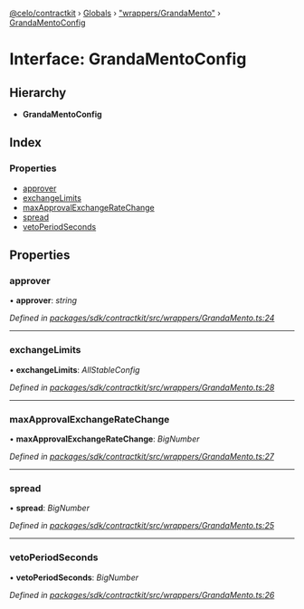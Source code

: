 [@celo/contractkit](../README.md) › [Globals](../globals.md) › ["wrappers/GrandaMento"](../modules/_wrappers_grandamento_.md) › [GrandaMentoConfig](_wrappers_grandamento_.grandamentoconfig.md)

# Interface: GrandaMentoConfig

## Hierarchy

* **GrandaMentoConfig**

## Index

### Properties

* [approver](_wrappers_grandamento_.grandamentoconfig.md#approver)
* [exchangeLimits](_wrappers_grandamento_.grandamentoconfig.md#exchangelimits)
* [maxApprovalExchangeRateChange](_wrappers_grandamento_.grandamentoconfig.md#maxapprovalexchangeratechange)
* [spread](_wrappers_grandamento_.grandamentoconfig.md#spread)
* [vetoPeriodSeconds](_wrappers_grandamento_.grandamentoconfig.md#vetoperiodseconds)

## Properties

###  approver

• **approver**: *string*

*Defined in [packages/sdk/contractkit/src/wrappers/GrandaMento.ts:24](https://github.com/celo-org/celo-monorepo/blob/master/packages/sdk/contractkit/src/wrappers/GrandaMento.ts#L24)*

___

###  exchangeLimits

• **exchangeLimits**: *AllStableConfig*

*Defined in [packages/sdk/contractkit/src/wrappers/GrandaMento.ts:28](https://github.com/celo-org/celo-monorepo/blob/master/packages/sdk/contractkit/src/wrappers/GrandaMento.ts#L28)*

___

###  maxApprovalExchangeRateChange

• **maxApprovalExchangeRateChange**: *BigNumber*

*Defined in [packages/sdk/contractkit/src/wrappers/GrandaMento.ts:27](https://github.com/celo-org/celo-monorepo/blob/master/packages/sdk/contractkit/src/wrappers/GrandaMento.ts#L27)*

___

###  spread

• **spread**: *BigNumber*

*Defined in [packages/sdk/contractkit/src/wrappers/GrandaMento.ts:25](https://github.com/celo-org/celo-monorepo/blob/master/packages/sdk/contractkit/src/wrappers/GrandaMento.ts#L25)*

___

###  vetoPeriodSeconds

• **vetoPeriodSeconds**: *BigNumber*

*Defined in [packages/sdk/contractkit/src/wrappers/GrandaMento.ts:26](https://github.com/celo-org/celo-monorepo/blob/master/packages/sdk/contractkit/src/wrappers/GrandaMento.ts#L26)*
